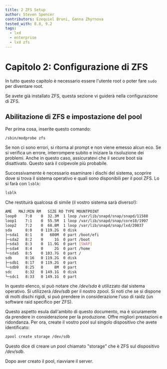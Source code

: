 ```yaml
---
title: 2 ZFS Setup
author: Steven Spencer
contributors: Ezequiel Bruni, Ganna Zhyrnova
tested_with: 8.8, 9.2
tags:
  - lxd
  - enterprise
  - lxd zfs
---
```


# Capitolo 2: Configurazione di ZFS

In tutto questo capitolo è necessario essere l'utente root o poter fare `sudo` per diventare root.

Se avete già installato ZFS, questa sezione vi guiderà nella configurazione di ZFS.

## Abilitazione di ZFS e impostazione del pool

Per prima cosa, inserite questo comando:

```bash
/sbin/modprobe zfs
```

Se non ci sono errori, si ritorna al prompt e non viene emesso alcun eco. Se si verifica un errore, interrompere subito e iniziare la risoluzione dei problemi. Anche in questo caso, assicuratevi che il secure boot sia disattivato. Questo sarà il colpevole più probabile.

Successivamente è necessario esaminare i dischi del sistema, scoprire dove si trova il sistema operativo e quali sono disponibili per il pool ZFS. Lo si farà con `lsblk`:

```bash
lsblk
```

Che restituirà qualcosa di simile (il vostro sistema sarà diverso!):

```bash
AME   MAJ:MIN RM   SIZE RO TYPE MOUNTPOINT
loop0    7:0    0  32.3M  1 loop /var/lib/snapd/snap/snapd/11588
loop1    7:1    0  55.5M  1 loop /var/lib/snapd/snap/core18/1997
loop2    7:2    0  68.8M  1 loop /var/lib/snapd/snap/lxd/20037
sda      8:0    0 119.2G  0 disk
├─sda1   8:1    0   600M  0 part /boot/efi
├─sda2   8:2    0     1G  0 part /boot
├─sda3   8:3    0  11.9G  0 part [SWAP]
├─sda4   8:4    0     2G  0 part /home
└─sda5   8:5    0 103.7G  0 part /
sdb      8:16   0 119.2G  0 disk
├─sdb1   8:17   0 119.2G  0 part
└─sdb9   8:25   0     8M  0 part
sdc      8:32   0 149.1G  0 disk
└─sdc1   8:33   0 149.1G  0 part
```

In questo elenco, si può notare che */dev/sda* è utilizzato dal sistema operativo. Si utilizzerà */dev/sdb* per il nostro zpool. Si noti che se si dispone di molti dischi rigidi, si può prendere in considerazione l'uso di raidz (un software raid specifico per ZFS).

Questo aspetto esula dall'ambito di questo documento, ma è sicuramente da prendere in considerazione per la produzione. Offre migliori prestazioni e ridondanza. Per ora, create il vostro pool sul singolo dispositivo che avete identificato:

```bash
zpool create storage /dev/sdb
```

Questo dice di creare un pool chiamato "storage" che è ZFS sul dispositivo */dev/sdb*.

Dopo aver creato il pool, riavviare il server.
